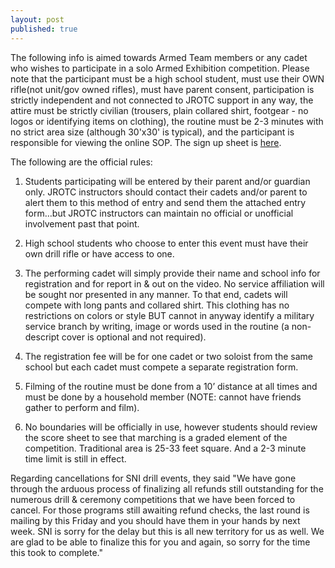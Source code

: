 ```yaml
---
layout: post
published: true
---
```

The following info is aimed towards Armed Team members or any cadet who wishes to participate in a solo Armed Exhibition competition. Please note that the participant must be a high school student, must use their OWN rifle(not unit/gov owned rifles), must have parent consent, participation is strictly independent and not connected to JROTC support in any way, the attire must be strictly civilian (trousers, plain collared shirt, footgear - no logos or identifying items on clothing), the routine must be 2-3 minutes with no strict area size (although 30'x30' is typical), and the participant is responsible for viewing the online SOP. The sign up sheet is [here](https://drive.google.com/file/d/1-Fcy-jqiUJVtMd5ULSQ7c6qwPA1dDJHJ/view?usp=sharing).

The following are the official rules:  

1.  Students participating will be entered by their parent and/or guardian only. JROTC instructors should contact their cadets and/or parent to alert them to this method of entry and send them the attached entry form…but JROTC instructors can maintain no official or unofficial involvement past that point.
 
 2.  High school students who choose to enter this event must have their own drill rifle or have access to one.
 
 3.  The performing cadet will simply provide their name and school info for registration and for report in & out on the video. No service affiliation will be sought nor presented in any manner. To that end, cadets will compete with long pants and collared shirt. This clothing has no restrictions on colors or style BUT cannot in anyway identify a military service branch by writing, image or words used in the routine (a non-descript cover is optional and not required).
 
 4.  The registration fee will be for one cadet or two soloist from the same school but each cadet must compete a separate registration form.
 
 5.  Filming of the routine must be done from a 10’ distance at all times and must be done by a household member (NOTE: cannot have friends gather to perform and film).
 
 6.  No boundaries will be officially in use, however students should review the score sheet to see that marching is a graded element of the competition. Traditional area is 25-33 feet square. And a 2-3 minute time limit is still in effect.
 
Regarding cancellations for SNI drill events, they said "We have gone through the arduous process of finalizing all refunds still outstanding for the numerous drill & ceremony competitions that we have been forced to cancel. For those programs still awaiting refund checks, the last round is mailing by this Friday and you should have them in your hands by next week.  SNI is sorry for the delay but this is all new territory for us as well. We are glad to be able to finalize this for you and again, so sorry for the time this took to complete."
